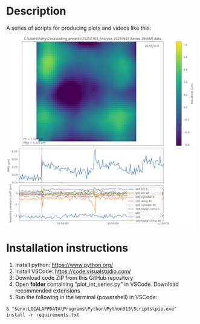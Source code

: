 # Description
A series of scripts for producing plots and videos like this:

![example](docs/example.png)

# Installation instructions
1. Install python: https://www.python.org/
2. Install VSCode: https://code.visualstudio.com/
3. Download code ZIP from this GitHub repository
4. Open **folder** containing "plot_int_series.py" in VSCode. Download recommended extensions
5. Run the following in the terminal (powershell) in VSCode:

```
& "$env:LOCALAPPDATA\Programs\Python\Python313\Scripts\pip.exe" install -r requirements.txt
```